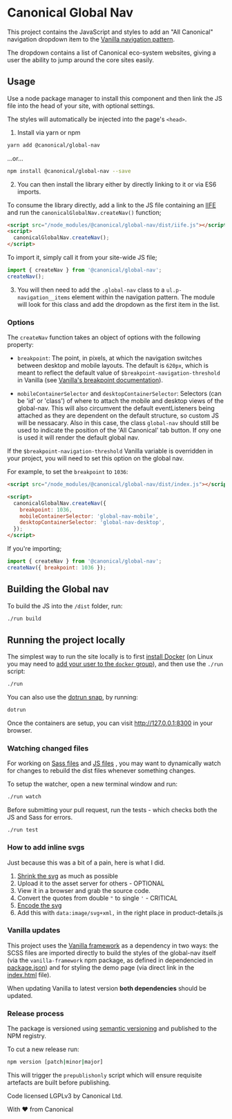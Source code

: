# Canonical Global Nav

This project contains the JavaScript and styles to add an "All Canonical" navigation dropdown item to the [Vanilla navigation pattern](https://vanillaframework.io/docs/patterns/navigation#global-navigation).

The dropdown contains a list of Canonical eco-system websites, giving a user the ability to jump around the core sites easily.

## Usage

Use a node package manager to install this component and then link the JS file into the head of your site, with optional settings.

The styles will automatically be injected into the page's `<head>`.

1. Install via yarn or npm

```bash
yarn add @canonical/global-nav

```

...or...

```bash
npm install @canonical/global-nav --save
```

2. You can then install the library either by directly linking to it or via ES6 imports.

To consume the library directly, add a link to the JS file containing an [IIFE](https://developer.mozilla.org/en-US/docs/Glossary/IIFE) and run the `canonicalGlobalNav.createNav()` function;

```html
<script src="/node_modules/@canonical/global-nav/dist/iife.js"></script>
<script>
  canonicalGlobalNav.createNav();
</script>
```

To import it, simply call it from your site-wide JS file;

```js
import { createNav } from '@canonical/global-nav';
createNav();
```

3. You will then need to add the `.global-nav` class to a `ul.p-navigation__items` element within the navigation pattern. The module will look for this class and add the dropdown as the first item in the list.

### Options

The `createNav` function takes an object of options with the following property:

- `breakpoint`: The point, in pixels, at which the navigation switches between desktop and mobile layouts. The default is `620px`, which is meant to reflect the default value of `$breakpoint-navigation-threshold` in Vanilla (see [Vanilla's breakpoint documentation](https://vanillaframework.io/docs/settings/breakpoint-settings)).

- `mobileContainerSelector` and `desktopContainerSelector`: Selectors (can be 'id' or 'class') of where to attach the mobile and desktop views of the global-nav. This will also circumvent the default eventListeners being attached as they are dependent on the default structure, so custom JS will be nessacary. Also in this case, the class `global-nav` should still be used to indicate the position of the 'All Canonical' tab button. If ony one is used it will render the default global nav.

If the `$breakpoint-navigation-threshold` Vanilla variable is overridden in your project, you will need to set this option on the global nav.

For example, to set the `breakpoint` to `1036`:

```html
<script src="/node_modules/@canonical/global-nav/dist/index.js"></script>

<script>
  canonicalGlobalNav.createNav({
    breakpoint: 1036,
    mobileContainerSelector: 'global-nav-mobile',
    desktopContainerSelector: 'global-nav-desktop',
  });
</script>
```

If you're importing;

```js
import { createNav } from '@canonical/global-nav';
createNav({ breakpoint: 1036 });
```

## Building the Global nav

To build the JS into the `/dist` folder, run:

```bash
./run build
```

## Running the project locally

The simplest way to run the site locally is to first [install Docker](https://docs.docker.com/engine/installation/) (on Linux you may need to [add your user to the `docker` group](https://docs.docker.com/engine/installation/linux/linux-postinstall/)), and then use the `./run` script:

```bash
./run
```

You can also use the [dotrun snap](https://snapcraft.io/dotrun), by running:

```bash
dotrun
```

Once the containers are setup, you can visit <http://127.0.0.1:8300> in your browser.

### Watching changed files

For working on [Sass files](src/sass) and [JS files](src/js) , you may want to dynamically watch for changes to rebuild the dist files whenever something changes.

To setup the watcher, open a new terminal window and run:

```bash
./run watch
```

Before submitting your pull request, run the tests - which checks both the JS and Sass for errors.

```
./run test
```

### How to add inline svgs

Just because this was a bit of a pain, here is what I did.

1. [Shrink the svg](https://www.svgminify.com/) as much as possible
2. Upload it to the asset server for others - OPTIONAL
3. View it in a browser and grab the source code.
4. Convert the quotes from double `"` to single `'` - CRITICAL
5. [Encode the svg](https://meyerweb.com/eric/tools/dencoder/)
6. Add this with `data:image/svg+xml,` in the right place in product-details.js

### Vanilla updates

This project uses the [Vanilla framework](https://vanillaframework.io/) as a dependency in two ways: the SCSS files are imported directly to build the styles of the global-nav itself (via the `vanilla-framework` npm package, as defined in dependencied in [package.json](https://github.com/canonical/global-nav/blob/main/package.json)) and for styling the demo page (via direct link in the [index.html](https://github.com/canonical/global-nav/blob/main/index.html) file).

When updating Vanilla to latest version **both dependencies** should be updated.

### Release process

The package is versioned using [semantic versioning](https://semver.org/) and published to the NPM registry.

To cut a new release run:

```bash
npm version [patch|minor|major]
```

This will trigger the `prepublishonly` script which will ensure requisite artefacts are built before publishing.

Code licensed LGPLv3 by Canonical Ltd.

With ♥ from Canonical
